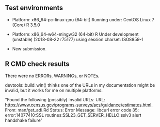 ## Test environments
* Platform: x86_64-pc-linux-gnu (64-bit)
  Running under: CentOS Linux 7 (Core)
  R 3.5.0
* Platform: x86_64-w64-mingw32 (64-bit)
  R Under development (unstable) (2018-08-22 r75177)
  using session charset: ISO8859-1

* New submission.


## R CMD check results
There were no ERRORs, WARNINGs, or NOTEs.



devtools::build_win() thinks one of the URLs in my documentation might be invalid, but it works for me on multiple platforms:

"Found the following (possibly) invalid URLs:
  URL: https://www.census.gov/programs-surveys/acs/guidance/estimates.html.
    From: man/get_adi.Rd
    Status: Error
    Message: libcurl error code 35:
      	error:14077410:SSL routines:SSL23_GET_SERVER_HELLO:sslv3 alert handshake failure"
